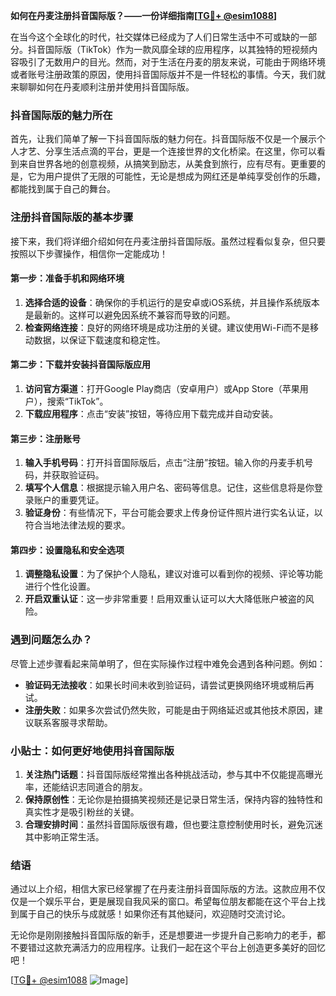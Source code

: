 **如何在丹麦注册抖音国际版？——一份详细指南[[TG💪+ @esim1088](https://t.me/s/esim1088)]**

在当今这个全球化的时代，社交媒体已经成为了人们日常生活中不可或缺的一部分。抖音国际版（TikTok）作为一款风靡全球的应用程序，以其独特的短视频内容吸引了无数用户的目光。然而，对于生活在丹麦的朋友来说，可能由于网络环境或者账号注册政策的原因，使用抖音国际版并不是一件轻松的事情。今天，我们就来聊聊如何在丹麦顺利注册并使用抖音国际版。

### 抖音国际版的魅力所在

首先，让我们简单了解一下抖音国际版的魅力何在。抖音国际版不仅是一个展示个人才艺、分享生活点滴的平台，更是一个连接世界的文化桥梁。在这里，你可以看到来自世界各地的创意视频，从搞笑到励志，从美食到旅行，应有尽有。更重要的是，它为用户提供了无限的可能性，无论是想成为网红还是单纯享受创作的乐趣，都能找到属于自己的舞台。

### 注册抖音国际版的基本步骤

接下来，我们将详细介绍如何在丹麦注册抖音国际版。虽然过程看似复杂，但只要按照以下步骤操作，相信你一定能成功！

#### 第一步：准备手机和网络环境

1. **选择合适的设备**：确保你的手机运行的是安卓或iOS系统，并且操作系统版本是最新的。这样可以避免因系统不兼容而导致的问题。
2. **检查网络连接**：良好的网络环境是成功注册的关键。建议使用Wi-Fi而不是移动数据，以保证下载速度和稳定性。

#### 第二步：下载并安装抖音国际版应用

1. **访问官方渠道**：打开Google Play商店（安卓用户）或App Store（苹果用户），搜索“TikTok”。
2. **下载应用程序**：点击“安装”按钮，等待应用下载完成并自动安装。

#### 第三步：注册账号

1. **输入手机号码**：打开抖音国际版后，点击“注册”按钮。输入你的丹麦手机号码，并获取验证码。
2. **填写个人信息**：根据提示输入用户名、密码等信息。记住，这些信息将是你登录账户的重要凭证。
3. **验证身份**：有些情况下，平台可能会要求上传身份证件照片进行实名认证，以符合当地法律法规的要求。

#### 第四步：设置隐私和安全选项

1. **调整隐私设置**：为了保护个人隐私，建议对谁可以看到你的视频、评论等功能进行个性化设置。
2. **开启双重认证**：这一步非常重要！启用双重认证可以大大降低账户被盗的风险。

### 遇到问题怎么办？

尽管上述步骤看起来简单明了，但在实际操作过程中难免会遇到各种问题。例如：

- **验证码无法接收**：如果长时间未收到验证码，请尝试更换网络环境或稍后再试。
- **注册失败**：如果多次尝试仍然失败，可能是由于网络延迟或其他技术原因，建议联系客服寻求帮助。

### 小贴士：如何更好地使用抖音国际版

1. **关注热门话题**：抖音国际版经常推出各种挑战活动，参与其中不仅能提高曝光率，还能结识志同道合的朋友。
2. **保持原创性**：无论你是拍摄搞笑视频还是记录日常生活，保持内容的独特性和真实性才是吸引粉丝的关键。
3. **合理安排时间**：虽然抖音国际版很有趣，但也要注意控制使用时长，避免沉迷其中影响正常生活。

### 结语

通过以上介绍，相信大家已经掌握了在丹麦注册抖音国际版的方法。这款应用不仅仅是一个娱乐平台，更是展现自我风采的窗口。希望每位朋友都能在这个平台上找到属于自己的快乐与成就感！如果你还有其他疑问，欢迎随时交流讨论。

无论你是刚刚接触抖音国际版的新手，还是想要进一步提升自己影响力的老手，都不要错过这款充满活力的应用程序。让我们一起在这个平台上创造更多美好的回忆吧！

[[TG💪+ @esim1088](https://t.me/s/esim1088) ![Image](https://i.postimg.cc/4NQfJmqS/Snipaste-2025-05-13-00-14-12.png)]